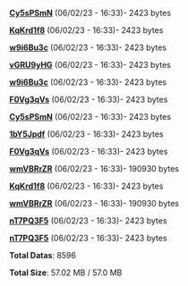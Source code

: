 [**Cy5sPSmN**](/data/Cy5sPSmN.txt) (06/02/23 - 16:33)- 2423 bytes

[**KqKrd1f8**](/data/KqKrd1f8.txt) (06/02/23 - 16:33)- 2423 bytes

[**w9i6Bu3c**](/data/w9i6Bu3c.txt) (06/02/23 - 16:33)- 2423 bytes

[**vGRU9yHG**](/data/vGRU9yHG.txt) (06/02/23 - 16:33)- 2423 bytes

[**w9i6Bu3c**](/data/w9i6Bu3c.txt) (06/02/23 - 16:33)- 2423 bytes

[**F0Vg3qVs**](/data/F0Vg3qVs.txt) (06/02/23 - 16:33)- 2423 bytes

[**Cy5sPSmN**](/data/Cy5sPSmN.txt) (06/02/23 - 16:33)- 2423 bytes

[**1bY5Jpdf**](/data/1bY5Jpdf.txt) (06/02/23 - 16:33)- 2423 bytes

[**F0Vg3qVs**](/data/F0Vg3qVs.txt) (06/02/23 - 16:33)- 2423 bytes

[**wmVBRrZR**](/data/wmVBRrZR.txt) (06/02/23 - 16:33)- 190930 bytes

[**KqKrd1f8**](/data/KqKrd1f8.txt) (06/02/23 - 16:33)- 2423 bytes

[**wmVBRrZR**](/data/wmVBRrZR.txt) (06/02/23 - 16:33)- 190930 bytes

[**nT7PQ3F5**](/data/nT7PQ3F5.txt) (06/02/23 - 16:33)- 2423 bytes

[**nT7PQ3F5**](/data/nT7PQ3F5.txt) (06/02/23 - 16:33)- 2423 bytes

**Total Datas**: 8596

**Total Size**: 57.02 MB / 57.0 MB